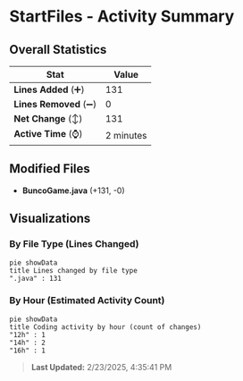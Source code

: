 # StartFiles - Activity Summary 

## Overall Statistics

| Stat                   | Value                                                             |
| ---------------------- | ----------------------------------------------------------------- |
| **Lines Added** (➕)   | 131                                          |
| **Lines Removed** (➖) | 0                                        |
| **Net Change** (↕)    | 131                |
| **Active Time** (⌚)   | 2 minutes |


## Modified Files
- **BuncoGame.java** (+131, -0)

## Visualizations

### By File Type (Lines Changed)

```mermaid
pie showData
title Lines changed by file type
".java" : 131
```

### By Hour (Estimated Activity Count)

```mermaid
pie showData
title Coding activity by hour (count of changes)
"12h" : 1
"14h" : 2
"16h" : 1
```


> **Last Updated:** 2/23/2025, 4:35:41 PM
